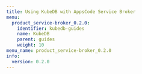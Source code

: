 ```yaml
---
title: Using KubeDB with AppsCode Service Broker
menu:
  product_service-broker_0.2.0:
    identifier: kubedb-guides
    name: KubeDB
    parent: guides
    weight: 10
menu_name: product_service-broker_0.2.0
info:
  version: 0.2.0
---
```


